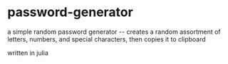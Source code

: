 # password-generator
a simple random password generator -- creates a random assortment of letters, numbers, and special characters, then copies it to clipboard

written in julia
